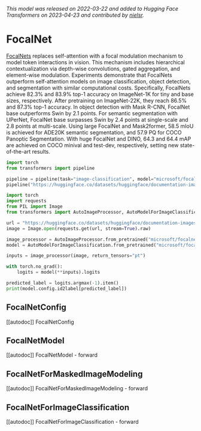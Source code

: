 <!--Copyright 2022 The HuggingFace Team. All rights reserved.

Licensed under the Apache License, Version 2.0 (the "License"); you may not use this file except in compliance with
the License. You may obtain a copy of the License at

http://www.apache.org/licenses/LICENSE-2.0

Unless required by applicable law or agreed to in writing, software distributed under the License is distributed on
an "AS IS" BASIS, WITHOUT WARRANTIES OR CONDITIONS OF ANY KIND, either express or implied. See the License for the
specific language governing permissions and limitations under the License.

⚠️ Note that this file is in Markdown but contain specific syntax for our doc-builder (similar to MDX) that may not be
rendered properly in your Markdown viewer.

-->
*This model was released on 2022-03-22 and added to Hugging Face Transformers on 2023-04-23 and contributed by [nielsr](https://huggingface.co/nielsr).*

# FocalNet

[FocalNets](https://huggingface.co/papers/2203.11926) replaces self-attention with a focal modulation mechanism to model token interactions in vision. This mechanism includes hierarchical contextualization via depth-wise convolutions, gated aggregation, and element-wise modulation. Experiments demonstrate that FocalNets outperform self-attention models on image classification, object detection, and segmentation with similar computational costs. Specifically, FocalNets achieve 82.3% and 83.9% top-1 accuracy on ImageNet-1K for tiny and base sizes, respectively. After pretraining on ImageNet-22K, they reach 86.5% and 87.3% top-1 accuracy. In object detection with Mask R-CNN, FocalNet base outperforms Swin by 2.1 points. For semantic segmentation with UPerNet, FocalNet base surpasses Swin by 2.4 points at single-scale and 2.8 points at multi-scale. Using large FocalNet and Mask2former, 58.5 mIoU is achieved for ADE20K semantic segmentation, and 57.9 PQ for COCO Panoptic Segmentation. With huge FocalNet and DINO, 64.3 and 64.4 mAP are achieved on COCO minival and test-dev, respectively, setting new state-of-the-art results.

<hfoptions id="usage">
<hfoption id="Pipeline">

```py
import torch
from transformers import pipeline

pipeline = pipeline(task="image-classification", model="microsoft/focalnet-tiny", dtype="auto")
pipeline("https://huggingface.co/datasets/huggingface/documentation-images/resolve/main/pipeline-cat-chonk.jpeg")
```

</hfoption>
<hfoption id="AutoModel">

```python
import torch
import requests
from PIL import Image
from transformers import AutoImageProcessor, AutoModelForImageClassification

url = "https://huggingface.co/datasets/huggingface/documentation-images/resolve/main/pipeline-cat-chonk.jpeg"
image = Image.open(requests.get(url, stream=True).raw)

image_processor = AutoImageProcessor.from_pretrained("microsoft/focalnet-tiny")
model = AutoModelForImageClassification.from_pretrained("microsoft/focalnet-tiny", dtype="auto")

inputs = image_processor(image, return_tensors="pt")

with torch.no_grad():
    logits = model(**inputs).logits

predicted_label = logits.argmax(-1).item()
print(model.config.id2label[predicted_label])
```

</hfoption>
</hfoptions>

## FocalNetConfig

[[autodoc]] FocalNetConfig

## FocalNetModel

[[autodoc]] FocalNetModel
    - forward

## FocalNetForMaskedImageModeling

[[autodoc]] FocalNetForMaskedImageModeling
    - forward

## FocalNetForImageClassification

[[autodoc]] FocalNetForImageClassification
    - forward

